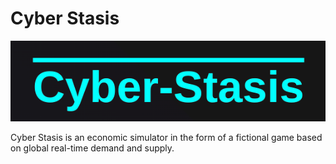 # Cyber Stasis

![Logo](./assets/logo.png)


Cyber Stasis is an economic simulator in the form of a fictional game based on global real-time demand and supply.
